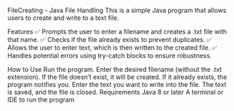 FileCreating - Java File Handling
This is a simple Java program that allows users to create and write to a text file.

Features
✅ Prompts the user to enter a filename and creates a .txt file with that name.
✅ Checks if the file already exists to prevent duplicates.
✅ Allows the user to enter text, which is then written to the created file.
✅ Handles potential errors using try-catch blocks to ensure robustness.

How to Use
Run the program.
Enter the desired filename (without the .txt extension).
If the file doesn’t exist, it will be created. If it already exists, the program notifies you.
Enter the text you want to write into the file.
The text is saved, and the file is closed.
Requirements
Java 8 or later
A terminal or IDE to run the program
